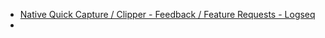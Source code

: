 - [Native Quick Capture / Clipper - Feedback / Feature Requests - Logseq](https://discuss.logseq.com/t/native-quick-capture-clipper/4037/6)
-